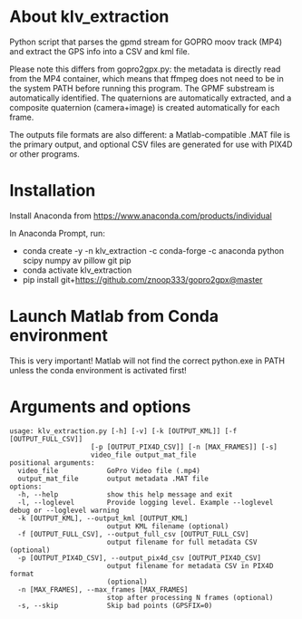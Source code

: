 # About klv_extraction

Python script that parses the gpmd stream for GOPRO moov track (MP4) and extract the GPS info into a CSV and kml file.  

Please note this differs from gopro2gpx.py: the metadata is directly read from the MP4 container, which means that ffmpeg does not need to be in the system PATH before running this program. The GPMF substream is automatically identified. The quaternions are automatically extracted, and a composite quaternion (camera+image) is created automatically for each frame. 

The outputs file formats are also different: a Matlab-compatible .MAT file is the primary output, and optional CSV files are generated for use with PIX4D or other programs.

# Installation

Install Anaconda from https://www.anaconda.com/products/individual

In Anaconda Prompt, run:
* conda create -y -n klv_extraction -c conda-forge -c anaconda    python scipy numpy av pillow git pip
* conda activate klv_extraction
* pip install git+https://github.com/znoop333/gopro2gpx@master

# Launch Matlab from Conda environment

This is very important! Matlab will not find the correct python.exe in PATH unless the conda environment is activated first!

# Arguments and options

```
usage: klv_extraction.py [-h] [-v] [-k [OUTPUT_KML]] [-f [OUTPUT_FULL_CSV]]
                    [-p [OUTPUT_PIX4D_CSV]] [-n [MAX_FRAMES]] [-s]
                    video_file output_mat_file
positional arguments:
  video_file            GoPro Video file (.mp4)
  output_mat_file       output metadata .MAT file
options:
  -h, --help            show this help message and exit
  -l, --loglevel        Provide logging level. Example --loglevel debug or --loglevel warning
  -k [OUTPUT_KML], --output_kml [OUTPUT_KML]
                        output KML filename (optional)
  -f [OUTPUT_FULL_CSV], --output_full_csv [OUTPUT_FULL_CSV]
                        output filename for full metadata CSV (optional)
  -p [OUTPUT_PIX4D_CSV], --output_pix4d_csv [OUTPUT_PIX4D_CSV]
                        output filename for metadata CSV in PIX4D format
                        (optional)
  -n [MAX_FRAMES], --max_frames [MAX_FRAMES]
                        stop after processing N frames (optional)
  -s, --skip            Skip bad points (GPSFIX=0)
```  



